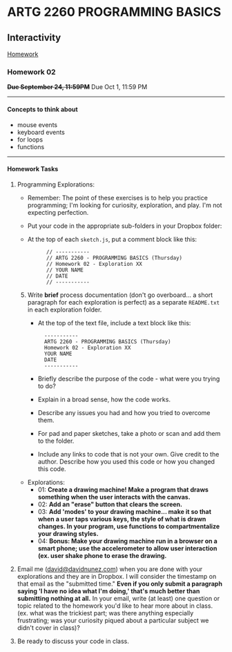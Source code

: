 # ARTG 2260  PROGRAMMING BASICS
## Interactivity

[Homework](#homework)

### Homework 02

**<strike>Due September 24, 11:59PM</strike>**
Due Oct 1, 11:59 PM

------
####  Concepts to think about 

+ mouse events
+ keyboard events
+ for loops
+ functions

------

#### Homework Tasks

1. Programming Explorations:

    - Remember: The point of these exercises is to help you practice programming; I'm looking for curiosity, exploration, and play.  I'm not expecting perfection.
    - Put your code in the appropriate sub-folders in your Dropbox folder:
    - At the top of each `sketch.js`, put a comment block like this:

                // -----------
                // ARTG 2260 - PROGRAMMING BASICS (Thursday)
                // Homework 02 - Exploration XX
                // YOUR NAME
                // DATE
                // -----------
    5. Write **brief** process documentation (don't go overboard... a short paragraph for each exploration is perfect) as a separate `README.txt` in each exploration folder.
        - At the top of the text file, include a text block like this:

                -----------
                ARTG 2260 - PROGRAMMING BASICS (Thursday)
                Homework 02 - Exploration XX
                YOUR NAME
                DATE
                -----------
        - Briefly describe the purpose of the code - what were you trying to do?
        - Explain in a broad sense, how the code works.
        - Describe any issues you had and how you tried to overcome them.
        - For pad and paper sketches, take a photo or scan and add them to the folder.
        - Include any links to code that is not your own. Give credit to the author. Describe how you used this code or how you changed this code.
    
    - Explorations:
        - 01: **Create a drawing machine!  Make a program that draws something when the user interacts with the canvas.**
        - 02: **Add an "erase" button that clears the screen.**
        - 03: **Add 'modes' to your drawing machine... make it so that when a user taps various keys, the style of what is drawn changes. In your program, use functions to compartmentalize your drawing styles.**
        - 04: **Bonus: Make your drawing machine run in a browser on a smart phone; use the accelerometer to allow user interaction (ex. user shake phone to erase the drawing.**

3. Email me (david@davidnunez.com) when you are done with your explorations and they are in Dropbox.  I will consider the timestamp on that email as the "submitted time." **Even if you only submit a paragraph saying 'I have no idea what I'm doing,' that's much better than submitting nothing at all.**  In your email, write (at least) one question or topic related to the homework you'd like to hear more about in class. (ex. what was the trickiest part; was there anything especially frustrating; was your curiosity piqued about a particular subject we didn't cover in class)?

4. Be ready to discuss your code in class.
